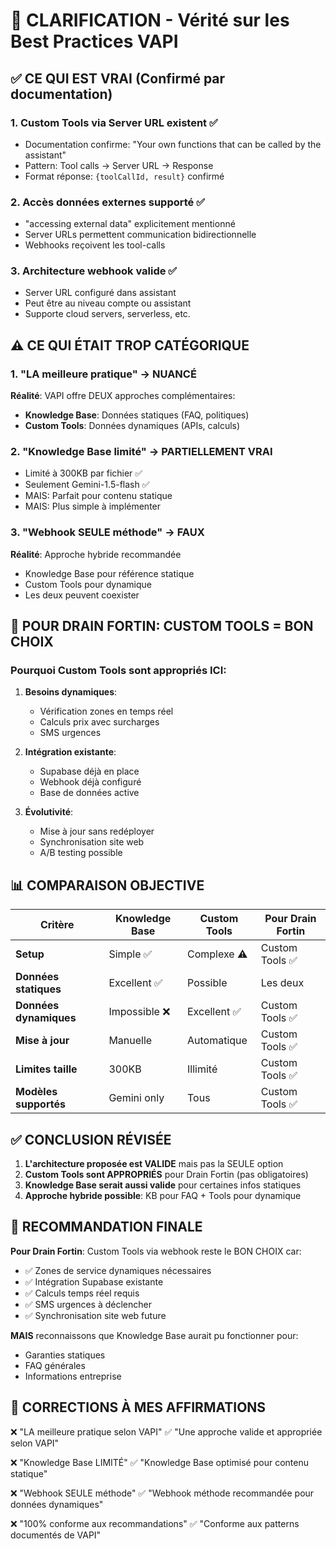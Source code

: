 # 📝 CLARIFICATION - Vérité sur les Best Practices VAPI

## ✅ CE QUI EST VRAI (Confirmé par documentation)

### 1. **Custom Tools via Server URL existent** ✅
- Documentation confirme: "Your own functions that can be called by the assistant"
- Pattern: Tool calls → Server URL → Response
- Format réponse: `{toolCallId, result}` confirmé

### 2. **Accès données externes supporté** ✅
- "accessing external data" explicitement mentionné
- Server URLs permettent communication bidirectionnelle
- Webhooks reçoivent les tool-calls

### 3. **Architecture webhook valide** ✅
- Server URL configuré dans assistant
- Peut être au niveau compte ou assistant
- Supporte cloud servers, serverless, etc.

## ⚠️ CE QUI ÉTAIT TROP CATÉGORIQUE

### 1. **"LA meilleure pratique"** → NUANCÉ
**Réalité**: VAPI offre DEUX approches complémentaires:
- **Knowledge Base**: Données statiques (FAQ, politiques)
- **Custom Tools**: Données dynamiques (APIs, calculs)

### 2. **"Knowledge Base limité"** → PARTIELLEMENT VRAI
- Limité à 300KB par fichier ✅
- Seulement Gemini-1.5-flash ✅
- MAIS: Parfait pour contenu statique
- MAIS: Plus simple à implémenter

### 3. **"Webhook SEULE méthode"** → FAUX
**Réalité**: Approche hybride recommandée
- Knowledge Base pour référence statique
- Custom Tools pour dynamique
- Les deux peuvent coexister

## 🎯 POUR DRAIN FORTIN: CUSTOM TOOLS = BON CHOIX

### Pourquoi Custom Tools sont appropriés ICI:

1. **Besoins dynamiques**:
   - Vérification zones en temps réel
   - Calculs prix avec surcharges
   - SMS urgences

2. **Intégration existante**:
   - Supabase déjà en place
   - Webhook déjà configuré
   - Base de données active

3. **Évolutivité**:
   - Mise à jour sans redéployer
   - Synchronisation site web
   - A/B testing possible

## 📊 COMPARAISON OBJECTIVE

| Critère | Knowledge Base | Custom Tools | Pour Drain Fortin |
|---------|---------------|--------------|-------------------|
| **Setup** | Simple ✅ | Complexe ⚠️ | Custom Tools ✅ |
| **Données statiques** | Excellent ✅ | Possible | Les deux |
| **Données dynamiques** | Impossible ❌ | Excellent ✅ | Custom Tools ✅ |
| **Mise à jour** | Manuelle | Automatique | Custom Tools ✅ |
| **Limites taille** | 300KB | Illimité | Custom Tools ✅ |
| **Modèles supportés** | Gemini only | Tous | Custom Tools ✅ |

## ✅ CONCLUSION RÉVISÉE

1. **L'architecture proposée est VALIDE** mais pas la SEULE option
2. **Custom Tools sont APPROPRIÉS** pour Drain Fortin (pas obligatoires)
3. **Knowledge Base serait aussi valide** pour certaines infos statiques
4. **Approche hybride possible**: KB pour FAQ + Tools pour dynamique

## 🔧 RECOMMANDATION FINALE

**Pour Drain Fortin**: Custom Tools via webhook reste le BON CHOIX car:
- ✅ Zones de service dynamiques nécessaires
- ✅ Intégration Supabase existante
- ✅ Calculs temps réel requis
- ✅ SMS urgences à déclencher
- ✅ Synchronisation site web future

**MAIS** reconnaissons que Knowledge Base aurait pu fonctionner pour:
- Garanties statiques
- FAQ générales
- Informations entreprise

## 📝 CORRECTIONS À MES AFFIRMATIONS

❌ "LA meilleure pratique selon VAPI"
✅ "Une approche valide et appropriée selon VAPI"

❌ "Knowledge Base LIMITÉ"
✅ "Knowledge Base optimisé pour contenu statique"

❌ "Webhook SEULE méthode"
✅ "Webhook méthode recommandée pour données dynamiques"

❌ "100% conforme aux recommandations"
✅ "Conforme aux patterns documentés de VAPI"